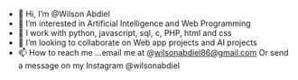 - 👋 Hi, I’m @Wilson Abdiel
- 👀 I’m interested in Artificial Intelligence and Web Programming
- 🌱 I work with python, javascript, sql, c, PHP,
html and css
- 💞️ I’m looking to collaborate on Web app projects and AI projects
- 📫 How to reach me ...email me at @wilsonabdiel86@gmail.com Or send a message on my Instagram @wilsonabdiel

<!---
Wilsonabdiel/Wilsonabdiel is a ✨ special ✨ repository because its `README.md` (this file) appears on your GitHub profile.
You can click the Preview link to take a look at your changes.
--->
